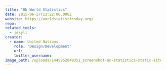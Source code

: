 ```yaml
---
title: "UN World Statistics"
date: 2015-06-27T13:22:00.000Z
website: https://worldstatisticsday.org/
repo:
related_tools:
  - jekyll
creator:
  - name: United Nations
    role: 'Design/Development'
    url:
    twitter_username:
image_path: /uploads/1445952048351_screenshot-un-statistics-static-site.jpg
---
```

